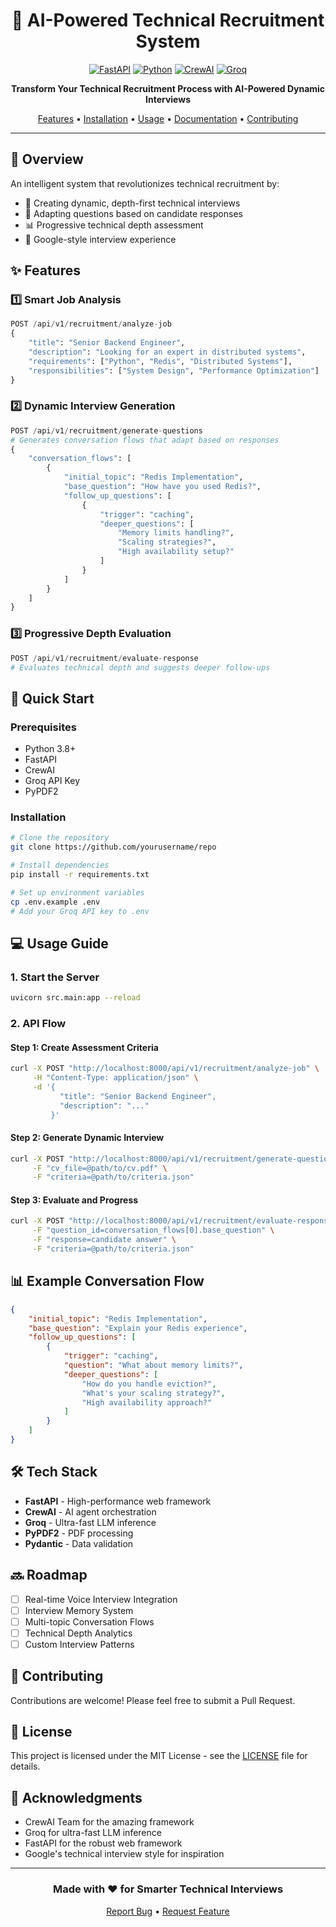 <div align="center">

# 🤖 AI-Powered Technical Recruitment System

[![FastAPI](https://img.shields.io/badge/FastAPI-005571?style=for-the-badge&logo=fastapi)](https://fastapi.tiangolo.com/)
[![Python](https://img.shields.io/badge/Python-3776AB?style=for-the-badge&logo=python&logoColor=white)](https://www.python.org/)
[![CrewAI](https://img.shields.io/badge/CrewAI-FFD43B?style=for-the-badge&logo=python&logoColor=blue)](https://www.crewai.com/)
[![Groq](https://img.shields.io/badge/Groq-4BAAEE?style=for-the-badge)](https://groq.com/)

**Transform Your Technical Recruitment Process with AI-Powered Dynamic Interviews**

[Features](#features) •
[Installation](#installation) •
[Usage](#usage) •
[Documentation](#documentation) •
[Contributing](#contributing)

</div>

---

## 🌟 Overview

An intelligent system that revolutionizes technical recruitment by:
- 🎯 Creating dynamic, depth-first technical interviews
- 🤔 Adapting questions based on candidate responses
- 📊 Progressive technical depth assessment
- 🚀 Google-style interview experience

## ✨ Features

### 1️⃣ Smart Job Analysis
```python
POST /api/v1/recruitment/analyze-job
{
    "title": "Senior Backend Engineer",
    "description": "Looking for an expert in distributed systems",
    "requirements": ["Python", "Redis", "Distributed Systems"],
    "responsibilities": ["System Design", "Performance Optimization"]
}
```

### 2️⃣ Dynamic Interview Generation
```python
POST /api/v1/recruitment/generate-questions
# Generates conversation flows that adapt based on responses
{
    "conversation_flows": [
        {
            "initial_topic": "Redis Implementation",
            "base_question": "How have you used Redis?",
            "follow_up_questions": [
                {
                    "trigger": "caching",
                    "deeper_questions": [
                        "Memory limits handling?",
                        "Scaling strategies?",
                        "High availability setup?"
                    ]
                }
            ]
        }
    ]
}
```

### 3️⃣ Progressive Depth Evaluation
```python
POST /api/v1/recruitment/evaluate-response
# Evaluates technical depth and suggests deeper follow-ups
```

## 🚀 Quick Start

### Prerequisites
- Python 3.8+
- FastAPI
- CrewAI
- Groq API Key
- PyPDF2

### Installation

```bash
# Clone the repository
git clone https://github.com/yourusername/repo

# Install dependencies
pip install -r requirements.txt

# Set up environment variables
cp .env.example .env
# Add your Groq API key to .env
```

## 💻 Usage Guide

### 1. Start the Server
```bash
uvicorn src.main:app --reload
```

### 2. API Flow

#### Step 1: Create Assessment Criteria
```bash
curl -X POST "http://localhost:8000/api/v1/recruitment/analyze-job" \
     -H "Content-Type: application/json" \
     -d '{
           "title": "Senior Backend Engineer",
           "description": "..."
         }'
```

#### Step 2: Generate Dynamic Interview
```bash
curl -X POST "http://localhost:8000/api/v1/recruitment/generate-questions" \
     -F "cv_file=@path/to/cv.pdf" \
     -F "criteria=@path/to/criteria.json"
```

#### Step 3: Evaluate and Progress
```bash
curl -X POST "http://localhost:8000/api/v1/recruitment/evaluate-response" \
     -F "question_id=conversation_flows[0].base_question" \
     -F "response=candidate answer" \
     -F "criteria=@path/to/criteria.json"
```

## 📊 Example Conversation Flow

```json
{
    "initial_topic": "Redis Implementation",
    "base_question": "Explain your Redis experience",
    "follow_up_questions": [
        {
            "trigger": "caching",
            "question": "What about memory limits?",
            "deeper_questions": [
                "How do you handle eviction?",
                "What's your scaling strategy?",
                "High availability approach?"
            ]
        }
    ]
}
```

## 🛠️ Tech Stack

- **FastAPI** - High-performance web framework
- **CrewAI** - AI agent orchestration
- **Groq** - Ultra-fast LLM inference
- **PyPDF2** - PDF processing
- **Pydantic** - Data validation

## 🔜 Roadmap

- [ ] Real-time Voice Interview Integration
- [ ] Interview Memory System
- [ ] Multi-topic Conversation Flows
- [ ] Technical Depth Analytics
- [ ] Custom Interview Patterns

## 🤝 Contributing

Contributions are welcome! Please feel free to submit a Pull Request.

## 📝 License

This project is licensed under the MIT License - see the [LICENSE](LICENSE) file for details.

## 🙏 Acknowledgments

- CrewAI Team for the amazing framework
- Groq for ultra-fast LLM inference
- FastAPI for the robust web framework
- Google's technical interview style for inspiration

---

<div align="center">

### Made with ❤️ for Smarter Technical Interviews

[Report Bug](https://github.com/yourusername/repo/issues) • [Request Feature](https://github.com/yourusername/repo/issues)

</div>